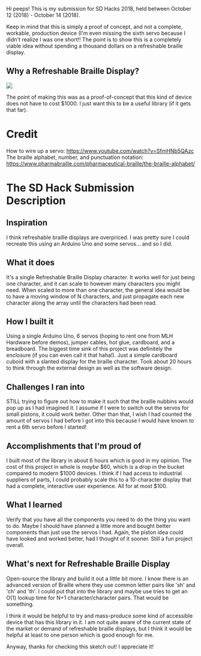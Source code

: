 Hi peeps! This is my submission for SD Hacks 2018, held between October 12 (2018) - October 14 (2018).

Keep in mind that this is simply a proof of concept, and not a complete, workable, production device (I'm even missing the sixth servo because I didn't realize I was one short!! The point is to show this is a completely viable idea without spending a thousand dollars on a refreshable braille display.

## Why a Refreshable Braille Display?

<img src="refreshableBrailleDisplay.gif" />

The point of making this was as a proof-of-concept that this kind of device does not have to cost $1000. I just want this to be a useful library (if it gets that far).

# Credit

How to wire up a servo: https://www.youtube.com/watch?v=SfmHNb5QAzc <br/>
The braille alphabet, number, and punctuation notation: https://www.pharmabraille.com/pharmaceutical-braille/the-braille-alphabet/

# The SD Hack Submission Description

## Inspiration

I think refreshable braille displays are overpriced. I was pretty sure I could recreate this using an Arduino Uno and some servos... and so I did.

## What it does
It's a single Refreshable Braille Display character. It works well for just being one character, and it can scale to however many characters you might need. When scaled to more than one character, the general idea would be to have a moving window of N characters, and just propagate each new character along the array until the characters had been read.

## How I built it
Using a single Arduino Uno, 6 servos (hoping to rent one from MLH Hardware before demos), jumper cables, hot glue, cardboard, and a breadboard. The biggest time sink of this project was definitely the enclosure (if you can even call it that haha!). Just a simple cardboard cuboid with a slanted display for the braille character. Took about 20 hours to think through the external design as well as the software design. 

## Challenges I ran into
STILL trying to figure out how to make it such that the braille nubbins would pop up as I had imagined it. I assume if I were to switch out the servos for small pistons, it could work better. Other than that, I wish I had counted the amount of servos I had before I got into this because I would have known to rent a 6th servo before I started!

## Accomplishments that I'm proud of
I built most of the library in about 6 hours which is good in my opinion. The cost of this project in whole is _maybe_ $60, which is a drop in the bucket compared to modern $1000 devices. I think if I had access to industrial suppliers of parts, I could probably scale this to a 10-character display that had a complete, interactive user experience. All for at most $100.
 
## What I learned
Verify that you have all the components you need to do the thing you want to do. Maybe I should have planned a little more and bought better components than just use the servos I had. Again, the piston idea could have looked and worked better, had I thought of it sooner. Still a fun project overall.

## What's next for Refreshable Braille Display
Open-source the library and build it out a little bit more. I know there is an advanced version of Braille where they use common letter pairs like 'sh' and 'ch' and 'th'. I could put that into the library and maybe use tries to get an O(1) lookup time for N+1 character/character pairs. That would be something.

I think it would be helpful to try and mass-produce some kind of accessible device that has this library in it. I am not quite aware of the current state of the market or demand of refreshable braille displays, but I think it would be helpful at least to one person which is good enough for me.

Anyway, thanks for checking this sketch out! I appreciate it!
